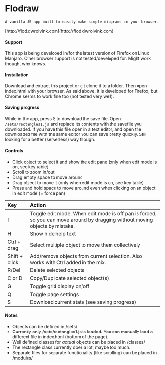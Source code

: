 #  Flodraw

`A vanilla JS app built to easily make simple diagrams in your browser.`

[http://flod.dwrolvink.com](http://flod.dwrolvink.com)

#### Support
This app is being developed in/for the latest version of Firefox on Linux Manjaro. Other browser support is not tested/developed for. Might work though, who knows. 

#### Installation
Download and extract this project or git clone it to a folder. Then open index.html with your browser. As said above, it is developed for Firefox, but Chrome seems to work fine too (not tested very well).

#### Saving progress
While in the app, press S to download the save file. Open `/sets/rectangles1.js` and replace its contents with the savefile you downloaded.
If you have this file open in a text editor, and open the downloaded file with the same editor you can save pretty quickly. Still looking for a better (serverless) way though.

#### Controls 
- Click object to select it and show the edit pane (only when edit mode is on, see key table)
- Scroll to zoom in/out
- Drag empty space to move around
- Drag object to move it (only when edit mode is on, see key table)
- Press and hold space to move around even when clicking on an object in edit mode (= force pan)

| Key | Action |
| :-- | :----- |
| I   | Toggle edit mode. When edit mode is off pan is forced, so you can move around by dragging without moving objects by mistake. |
| H   | Show hide help text |
| Ctrl + drag | Select multiple object to move them collectively |
| Shift + click | Add/remove objects from current selection. Also works with Ctrl added in the mix. |
| R/Del | Delete selected objects |
| C or D | Copy/Duplicate selected object(s) |
| G   | Toggle grid display on/off |
| Q  | Toggle page settings |
| S  | Download current state (see saving progress) | 


#### Notes
- Objects can be defined in /sets/
- Currently only /sets/rectangles1.js is loaded. You can manually load a different file in index.html (bottom of the page).
- Well defined classes for *actual* objects can be placed in /classes/
- The rectangle class currently does a lot, maybe too much. 
- Separate files for separate functionality (like scrolling) can be placed in /modules/
